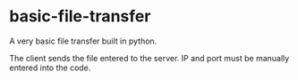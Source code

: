 # basic-file-transfer
A very basic file transfer built in python.

The client sends the file entered to the server. IP and port must be manually entered into the code.
